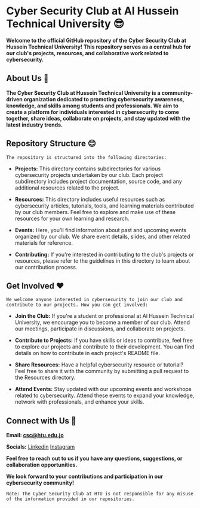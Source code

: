 # Cyber Security Club at Al Hussein Technical University 😎

**Welcome to the official GitHub repository of the Cyber Security Club at Hussein Technical University! 
This repository serves as a central hub for our club's projects, resources, and collaborative work related to cybersecurity.**

## About Us 🙂

**The Cyber Security Club at Hussein Technical University is a community-driven organization dedicated to promoting cybersecurity awareness, knowledge, and skills among students and professionals. 
We aim to create a platform for individuals interested in cybersecurity to come together, share ideas, collaborate on projects, and stay updated with the latest industry trends.**

## Repository Structure 😊

```
The repository is structured into the following directories:
```

- **Projects:** This directory contains subdirectories for various cybersecurity projects undertaken by our club. Each project subdirectory includes project documentation, source code, and any additional resources related to the project.

- **Resources:** This directory includes useful resources such as cybersecurity articles, tutorials, tools, and learning materials contributed by our club members. Feel free to explore and make use of these resources for your own learning and research.

- **Events:** Here, you'll find information about past and upcoming events organized by our club. We share event details, slides, and other related materials for reference.

- **Contributing:** If you're interested in contributing to the club's projects or resources, please refer to the guidelines in this directory to learn about our contribution process.

## Get Involved ❤️

```
We welcome anyone interested in cybersecurity to join our club and contribute to our projects. How you can get involved:
```

- **Join the Club:** If you're a student or professional at Al Hussein Technical University, we encourage you to become a member of our club. Attend our meetings, participate in discussions, and collaborate on projects.

- **Contribute to Projects:** If you have skills or ideas to contribute, feel free to explore our projects and contribute to their development. You can find details on how to contribute in each project's README file.

- **Share Resources:** Have a helpful cybersecurity resource or tutorial? Feel free to share it with the community by submitting a pull request to the Resources directory.

- **Attend Events:** Stay updated with our upcoming events and workshops related to cybersecurity. Attend these events to expand your knowledge, network with professionals, and enhance your skills.

## Connect with Us 🤳

**Email: csc@htu.edu.jo**

**Socials:**
[Linkedin](https://www.linkedin.com/company/csc-htu/)
[Instagram](https://www.instagram.com/csc_htu/)

**Feel free to reach out to us if you have any questions, suggestions, or collaboration opportunities.**

**We look forward to your contributions and participation in our cybersecurity community!**

```
Note: The Cyber Security Club at HTU is not responsible for any misuse of the information provided in our repositories.
```
